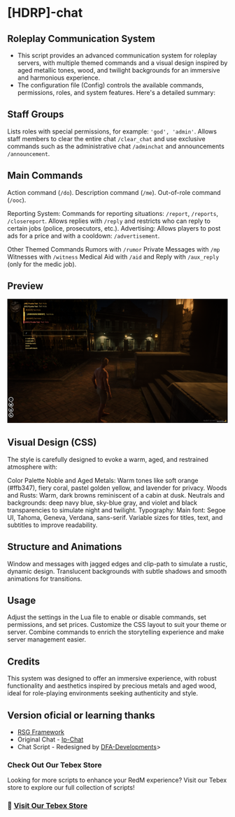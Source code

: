 # [HDRP]-chat

## Roleplay Communication System
- This script provides an advanced communication system for roleplay servers, with multiple themed commands and a visual design inspired by aged metallic tones, wood, and twilight backgrounds for an immersive and harmonious experience.
- The configuration file (Config) controls the available commands, permissions, roles, and system features. Here's a detailed summary:

## Staff Groups
Lists roles with special permissions, for example: `'god', 'admin'`. 
Allows staff members to clear the entire chat `/clear_chat` and use exclusive commands such as the administrative chat `/adminchat` and announcements `/announcement`. 

## Main Commands

Action command (`/do`).
Description command (`/me`).
Out-of-role command (`/ooc`).

Reporting System: Commands for reporting situations: `/report`, `/reports`, `/closereport`.
Allows replies with `/reply` and restricts who can reply to certain jobs (police, prosecutors, etc.).
Advertising: Allows players to post ads for a price and with a cooldown: `/advertisement`.

Other Themed Commands
Rumors with `/rumor`
Private Messages with `/mp`
Witnesses with `/witness`
Medical Aid with `/aid` and Reply with `/aux_reply` (only for the medic job).

## Preview
![Preview](https://github.com/Sadicius/hdrp-chat/blob/main/example.png)

## Visual Design (CSS)

The style is carefully designed to evoke a warm, aged, and restrained atmosphere with:

Color Palette
Noble and Aged Metals: Warm tones like soft orange (#ffb347), fiery coral, pastel golden yellow, and lavender for privacy.
Woods and Rusts: Warm, dark browns reminiscent of a cabin at dusk.
Neutrals and backgrounds: deep navy blue, sky-blue gray, and violet and black transparencies to simulate night and twilight.
Typography: Main font: Segoe UI, Tahoma, Geneva, Verdana, sans-serif.
Variable sizes for titles, text, and subtitles to improve readability.

## Structure and Animations
Window and messages with jagged edges and clip-path to simulate a rustic, dynamic design.
Translucent backgrounds with subtle shadows and smooth animations for transitions.

## Usage
Adjust the settings in the Lua file to enable or disable commands, set permissions, and set prices.
Customize the CSS layout to suit your theme or server.
Combine commands to enrich the storytelling experience and make server management easier.

## Credits
This system was designed to offer an immersive experience, with robust functionality and aesthetics inspired by precious metals and aged wood, ideal for role-playing environments seeking authenticity and style.

## Version oficial or learning thanks
- [RSG Framework](https://github.com/Rexshack-RedM) 
- Original Chat - [Ip-Chat](https://github.com/Rexshack-RedM/ip-chat)
- Chat Script - Redesigned by [DFA-Developments](https://dfadevelopments.tebex.io)>

### Check Out Our Tebex Store
Looking for more scripts to enhance your RedM experience? Visit our Tebex store to explore our full collection of scripts!

### 🔗 [Visit Our Tebex Store](https://cazadores-de-dados-rp.tebex.io/)
